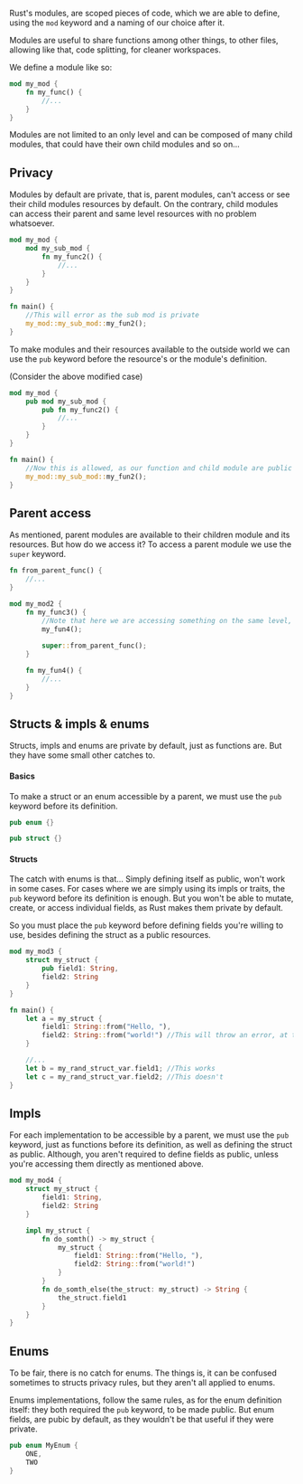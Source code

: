 Rust's modules, are scoped pieces of code, which we are able to define, using the ``mod`` keyword and a naming of our choice after it. 

Modules are useful to share functions among other things, to other files, allowing like that, code splitting, for cleaner workspaces.

We define a module like so:
```rust
mod my_mod {
	fn my_func() { 
		//...
	}
}
```

Modules are not limited to an only level and can be composed of many child modules, that could have their own child modules and so on...

## Privacy
Modules by default are private, that is, parent modules, can't access or see their child modules resources by default. On the contrary, child modules can access their parent and same level resources with no problem whatsoever. 

```rust 
mod my_mod {
	mod my_sub_mod {
		fn my_func2() {
			//...
		}
	}
}

fn main() {
	//This will error as the sub mod is private
	my_mod::my_sub_mod::my_fun2();
}
```

To make modules and their resources available to the outside world we can use the ``pub`` keyword before the resource's or the module's definition.

(Consider the above modified case)
```rust 
mod my_mod {
	pub mod my_sub_mod {
		pub fn my_func2() {
			//...
		}
	}
}

fn main() {
	//Now this is allowed, as our function and child module are public 
	my_mod::my_sub_mod::my_fun2();
}
```

## Parent access
As mentioned, parent modules are available to their children module and its resources. But how do we access it? 
To access a parent module we use the ``super`` keyword. 

```rust
fn from_parent_func() {
	//...
}

mod my_mod2 {
	fn my_func3() {
		//Note that here we are accessing something on the same level, so no need of the super keyword. It is only used within diferent module constraints
		my_fun4();
	
		super::from_parent_func();
	}

	fn my_fun4() {
		//...
	}
}
```

## Structs & impls & enums
Structs, impls and enums are private by default, just as functions are. But they have some small other catches to. 

#### Basics
To make a struct or an enum accessible by a parent, we must use the ``pub`` keyword before its definition.
```rust
pub enum {}

pub struct {}
```

#### Structs
The catch with enums is that... Simply defining itself as public, won't work in some cases. For  cases where we are simply using its impls or traits, the ``pub`` keyword before its definition is enough. 
But you won't be able to mutate, create, or access individual fields, as Rust makes them private by default. 

So you must place the ``pub`` keyword before defining fields you're willing to use, besides defining the struct as a public resources. 

```rust
mod my_mod3 {
	struct my_struct { 
		pub field1: String,
		field2: String
	}
}

fn main() {
	let a = my_struct {
		field1: String::from("Hello, "),
		field2: String::from("world!") //This will throw an error, at this can't be mutaded, accessed or defined.
	}

	//...
	let b = my_rand_struct_var.field1; //This works
	let c = my_rand_struct_var.field2; //This doesn't 
}
```

## Impls
For each implementation to be accessible by a parent, we must use the ``pub`` keyword, just as functions before its definition, as well as defining the struct as public.
Although, you aren't required to define fields as public, unless you're accessing them directly as mentioned above.

```rust
mod my_mod4 {
	struct my_struct { 
		field1: String,
		field2: String
	}

	impl my_struct {
		fn do_somth() -> my_struct {
			my_struct {
				field1: String::from("Hello, "),
				field2: String::from("world!")
			}
		}
		fn do_somth_else(the_struct: my_struct) -> String {
			the_struct.field1
		}
	}
}
```

## Enums
To be fair, there is no catch for enums. The things is, it can be confused sometimes to structs privacy rules, but they aren't all applied to enums. 

Enums implementations, follow the same rules, as for the enum definition itself: they both required the ``pub`` keyword, to be made public.
But enum fields, are pubic by default, as they wouldn't be that useful if they were private.

```rust
pub enum MyEnum {
	ONE,
	TWO
}
```
